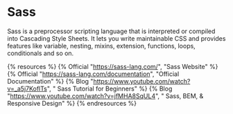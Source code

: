 # Sass

Sass is a preprocessor scripting language that is interpreted or compiled into Cascading Style Sheets. It lets you write maintainable CSS and provides features like variable, nesting, mixins, extension, functions, loops, conditionals and so on.

{% resources %}
  {% Official "https://sass-lang.com/", "Sass Website" %}
  {% Official "https://sass-lang.com/documentation", "Official Documentation" %}
  {% Blog "https://www.youtube.com/watch?v=_a5j7KoflTs", " Sass Tutorial for Beginners" %}
  {% Blog "https://www.youtube.com/watch?v=jfMHA8SqUL4", " Sass, BEM, & Responsive Design" %}
{% endresources %}
